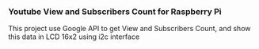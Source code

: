 ### Youtube View and Subscribers Count for Raspberry Pi


This project use Google API to get View and Subscribers Count, and show this data in LCD 16x2 using i2c interface 

